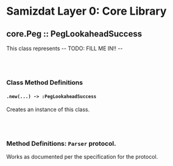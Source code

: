 Samizdat Layer 0: Core Library
==============================

core.Peg :: PegLookaheadSuccess
-------------------------------

This class represents -- TODO: FILL ME IN!! --


<br><br>
### Class Method Definitions

#### `.new(...) -> :PegLookaheadSuccess`

Creates an instance of this class.


<br><br>
### Method Definitions: `Parser` protocol.

Works as documented per the specification for the protocol.
